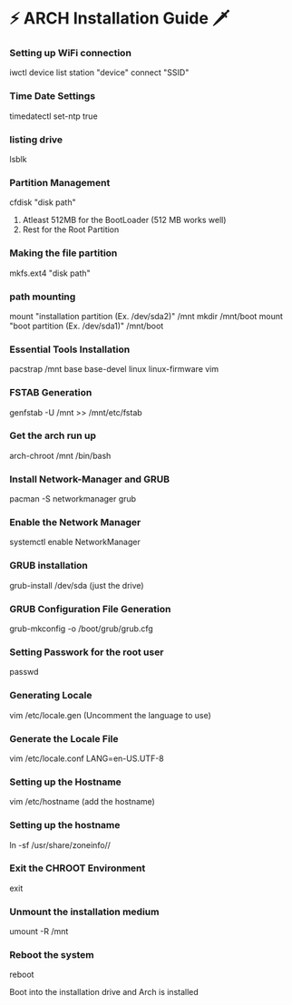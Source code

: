 # ⚡️ ARCH Installation Guide 🗡️

### Setting up WiFi connection
iwctl
device list
station "device" connect "SSID"

### Time Date Settings 
timedatectl set-ntp true

### listing drive
lsblk

### Partition Management 
cfdisk "disk path"

1. Atleast 512MB for the BootLoader (512 MB works well)
2. Rest for the Root Partition

### Making the file partition 
mkfs.ext4 "disk path"

### path mounting 
mount "installation partition (Ex. /dev/sda2)" /mnt 
mkdir /mnt/boot
mount "boot partition (Ex. /dev/sda1)" /mnt/boot

### Essential Tools Installation  
pacstrap /mnt base base-devel linux linux-firmware vim

### FSTAB Generation
genfstab -U /mnt >> /mnt/etc/fstab

### Get the arch run up
arch-chroot /mnt /bin/bash

### Install Network-Manager and GRUB
pacman -S networkmanager grub 

### Enable the Network Manager 
systemctl enable NetworkManager

### GRUB installation
grub-install /dev/sda (just the drive)

### GRUB Configuration File Generation 
grub-mkconfig -o /boot/grub/grub.cfg

### Setting Passwork for the root user
passwd 

### Generating Locale 
vim /etc/locale.gen
(Uncomment the language to use)

### Generate the Locale File 
vim /etc/locale.conf
LANG=en-US.UTF-8

### Setting up the Hostname
vim /etc/hostname 
(add the hostname)

### Setting up the hostname 
ln -sf /usr/share/zoneinfo/<Region>/<Timezone>

### Exit the CHROOT Environment
exit

### Unmount the installation medium
umount -R /mnt

### Reboot the system 
reboot

Boot into the installation drive and Arch is installed 
